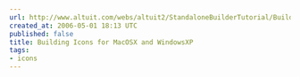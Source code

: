 ```yaml
---
url: http://www.altuit.com/webs/altuit2/StandaloneBuilderTutorial/BuildingIconsforMacOSXandWindowsXP.htm
created_at: 2006-05-01 18:13 UTC
published: false
title: Building Icons for MacOSX and WindowsXP
tags:
- icons
---
```



